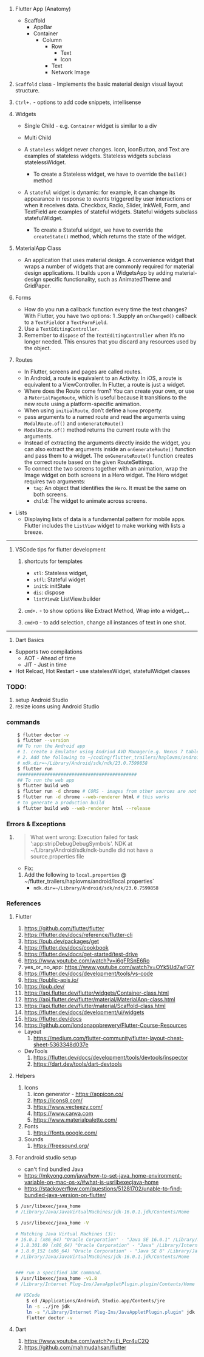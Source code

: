 1. Flutter App (Anatomy) 
    - Scaffold
        - AppBar
        - Container
            - Column
                - Row 
                    - Text
                    - Icon
                - Text
                - Network Image


1. `Scaffold` class -  Implements the basic material design visual layout structure.
1. `Ctrl+.` - options to add code snippets, intellisense

1. Widgets
    - Single Child - e.g. `Container` widget is similar to a div
    - Multi Child 
    - A `stateless` widget never changes. Icon, IconButton, and Text are examples of stateless widgets. Stateless widgets subclass statelessWidget. 
        - To create a Stateless widget, we have to override the `build()` method

    - A `stateful` widget is dynamic: for example, it can change its appearance in response to events triggered by user interactions or when it receives data. Checkbox, Radio, Slider, InkWell, Form, and TextField are examples of stateful widgets. Stateful widgets subclass statefulWidget.
        - To create a Stateful widget, we have to override the `createState()` method, which returns the state of the widget. 


1. MaterialApp Class
    - An application that uses material design. A convenience widget that wraps a number of widgets that are commonly required for material design applications. It builds upon a WidgetsApp by adding material-design specific functionality, such as AnimatedTheme and GridPaper.

1. Forms
    - How do you run a callback function every time the text changes? With Flutter, you have two options:
    1 .Supply an `onChanged()` callback to a `TextField`or a `TextFormField`.
    2. Use a `TextEditingController`.
    3. Remember to `dispose` of the `TextEditingController` when it’s no longer needed. This ensures that you discard any resources used by the object.

1. Routes 
    - In Flutter, screens and pages are called routes.
    - In Android, a route is equivalent to an Activity. In iOS, a route is equivalent to a ViewController. In Flutter, a route is just a widget.
    - Where does the Route come from? You can create your own, or use a `MaterialPageRoute`, which is useful because it transitions to the new route using a platform-specific animation.
    - When using `initialRoute`, don’t define a `home` property.
    - pass arguments to a named route and read the arguments using `ModalRoute.of()` and `onGenerateRoute()` 
    - `ModalRoute.of()` method returns the current route with the arguments.
    - Instead of extracting the arguments directly inside the widget, you can also extract the arguments inside an `onGenerateRoute()` function and pass them to a widget. The `onGenerateRoute()` function creates the correct route based on the given RouteSettings.
    - To connect the two screens together with an animation, wrap the Image widget on both screens in a Hero widget. The Hero widget requires two arguments:
        - `tag`: An object that identifies the `Hero`. It must be the same on both screens.
        - `child`: The widget to animate across screens.


- Lists
    - Displaying lists of data is a fundamental pattern for mobile apps. Flutter includes the `ListView` widget to make working with lists a breeze.

------
1. VSCode tips  for flutter development
    1. shortcuts for templates
        - `stl`: Stateless widget,
        - `stfl`: Stateful widget
        - `initS`: initState
        - `dis`: dispose
        - `listViewB`: ListView.builder

    1. `cmd+.` - to show options like Extract Method, Wrap into a widget,...
    1. `cmd+D` - to add selection, change all instances of text in one shot.
------

1. Dart Basics
 - Supports two compilations   
    - AOT - Ahead of time 
    - JIT - Just in time
 - Hot Reload, Hot Restart   - use statelessWidget, statefulWidget classes

### TODO: 
1. setup Android Studio   
1. resize icons using Android Studio
### commands
~~~sh
    $ flutter doctor -v
    $ flutter --version
    ## To run the Android app
    # 1. create a Emulator using Andriod AVD Manager(e.g. Nexus 7 tablet device)
    # 2. Add the following to ~/coding/flutter_trailers/haplovms/android/local.properties
    # ndk.dir=~/Library/Android/sdk/ndk/23.0.7599858
    $ flutter run
    ############################################
    ## To run the web app
    $ flutter build web
    $ flutter run -d chrome # CORS - images from other sources are not loaded
    $ flutter run -d chrome --web-renderer html # this works
    # to generate a production build
    $ flutter build web --web-renderer html --release 
~~~

### Errors & Exceptions
1.  > What went wrong: Execution failed for task ':app:stripDebugDebugSymbols'.
    > NDK at ~/Library/Android/sdk/ndk-bundle did not have a source.properties file
    - Fix: 
    1. Add the following to `local.properties`
        @ ~/flutter_trailers/haplovms/android/local.properties`
        - `ndk.dir=~/Library/Android/sdk/ndk/23.0.7599858`
### References
1. Flutter
    1. https://github.com/flutter/flutter
    1. https://flutter.dev/docs/reference/flutter-cli
    1. https://pub.dev/packages/get
    1. https://flutter.dev/docs/cookbook
    1. https://flutter.dev/docs/get-started/test-drive
    1. https://www.youtube.com/watch?v=i6gFRSnE6Ro
    1. yes_or_no_app: https://www.youtube.com/watch?v=OYk5Ud7wFGY
    1. https://flutter.dev/docs/development/tools/vs-code
    1. https://public-apis.io/
    1. https://pub.dev/
    1. https://api.flutter.dev/flutter/widgets/Container-class.html
    1. https://api.flutter.dev/flutter/material/MaterialApp-class.html
    1. https://api.flutter.dev/flutter/material/Scaffold-class.html
    1. https://flutter.dev/docs/development/ui/widgets
    1. https://flutter.dev/docs
    1. https://github.com/londonappbrewery/Flutter-Course-Resources
    - Layout
      1. https://medium.com/flutter-community/flutter-layout-cheat-sheet-5363348d037e
    - DevTools
        1. https://flutter.dev/docs/development/tools/devtools/inspector
        1. https://dart.dev/tools/dart-devtools


1. Helpers 
    1. Icons
        1. icon generator - https://appicon.co/  
        1. https://icons8.com/
        1. https://www.vecteezy.com/
        1. https://www.canva.com
        1. https://www.materialpalette.com/
    1.  Fonts
        1. https://fonts.google.com/
    1. Sounds 
        1. https://freesound.org/


1. For android studio setup
    - can't find bundled Java 
    - https://mkyong.com/java/how-to-set-java_home-environment-variable-on-mac-os-x/#what-is-usrlibexecjava-home
    - https://stackoverflow.com/questions/51281702/unable-to-find-bundled-java-version-on-flutter/
         
    ~~~sh
    $ /usr/libexec/java_home
    # /Library/Java/JavaVirtualMachines/jdk-16.0.1.jdk/Contents/Home

    $ /usr/libexec/java_home -V

    # Matching Java Virtual Machines (3):
    # 16.0.1 (x86_64) "Oracle Corporation" - "Java SE 16.0.1" /Library/Java/JavaVirtualMachines/jdk-16.0.1.jdk/Contents/Home
    # 1.8.301.09 (x86_64) "Oracle Corporation" - "Java" /Library/Internet Plug-Ins/JavaAppletPlugin.plugin/Contents/Home
    # 1.8.0_152 (x86_64) "Oracle Corporation" - "Java SE 8" /Library/Java/JavaVirtualMachines/jdk1.8.0_152.jdk/Contents/Home
    # /Library/Java/JavaVirtualMachines/jdk-16.0.1.jdk/Contents/Home


    ### run a specified JDK command.
    $ /usr/libexec/java_home -v1.8
    # /Library/Internet Plug-Ins/JavaAppletPlugin.plugin/Contents/Home

    ## VSCode
        $ cd /Applications/Android\ Studio.app/Contents/jre
        ln -s ../jre jdk
        ln -s "/Library/Internet Plug-Ins/JavaAppletPlugin.plugin" jdk
        flutter doctor -v

    ~~~

1. Dart
    1. https://www.youtube.com/watch?v=Ej_Pcr4uC2Q
    1. https://github.com/mahmudahsan/flutter